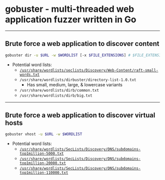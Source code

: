 # gobuster - multi-threaded web application fuzzer written in Go

---

## Brute force a web application to discover content

```bash
gobuster dir -u $URL -w $WORDLIST [-x $FILE_EXTENSIONS] # $FILE_EXTENSIONS -> php,txt,html
```

- Potential word lists:
	- [`/usr/share/wordlists/seclists/Discovery/Web-Content/raft-small-words.txt`](https://raw.githubusercontent.com/danielmiessler/SecLists/master/Discovery/Web-Content/raft-small-words.txt)
	- `/usr/share/wordlists/dirbuster/directory-list-1.0.txt`
		- Has small, medium, large, & lowercase variants
	- `/usr/share/wordlists/dirb/common.txt`
	- `/usr/share/wordlists/dirb/big.txt`

---

## Brute force a web application to discover virtual hosts

```bash
gobuster vhost -u $URL -w $WORDLIST
```

- Potential word lists:
	- [`/usr/share/wordlists/SecLists/Discovery/DNS/subdomains-top1million-5000.txt`](https://raw.githubusercontent.com/danielmiessler/SecLists/master/Discovery/DNS/subdomains-top1million-5000.txt)
	- [`/usr/share/wordlists/SecLists/Discovery/DNS/subdomains-top1million-20000.txt`](https://raw.githubusercontent.com/danielmiessler/SecLists/master/Discovery/DNS/subdomains-top1million-20000.txt)
	- [`/usr/share/wordlists/SecLists/Discovery/DNS/subdomains-top1million-110000.txt`](https://raw.githubusercontent.com/danielmiessler/SecLists/master/Discovery/DNS/subdomains-top1million-110000.txt)
